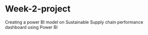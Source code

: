 # Week-2-project
Creating a power BI model on Sustainable Supply chain performance dashboard using Power BI
